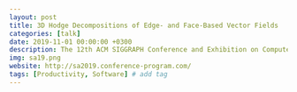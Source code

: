 ```yaml
---
layout: post
title: 3D Hodge Decompositions of Edge- and Face-Based Vector Fields
categories: [talk]
date: 2019-11-01 00:00:00 +0300
description: The 12th ACM SIGGRAPH Conference and Exhibition on Computer Graphics and Interactive Techniques in Asia. 17 – 20 November 2019, BCEC, Brisbane, Australia. Event type - Technical Papers, Composing and Decomposing Geometry.
img: sa19.png
website: http://sa2019.conference-program.com/
tags: [Productivity, Software] # add tag
---
```

